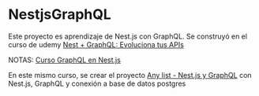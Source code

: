# NestjsGraphQL

Este proyecto es aprendizaje de Nest.js con GraphQL. Se construyó en el curso de udemy [Nest + GraphQL: Evoluciona tus APIs]()

 NOTAS: [Curso GraphQL en Nest.js](https://www.notion.so/Curso-GraphQL-en-Nest-js-0b269d976e1549b09af47b5c6abb512c?pvs=4)

En este mismo curso, se crear el proyecto [Any list - Nest.js y GraphQL](https://github.com/yesenialg/anylist-nest-graphql) con Nest.js, GraphQL y conexión a base de datos postgres
